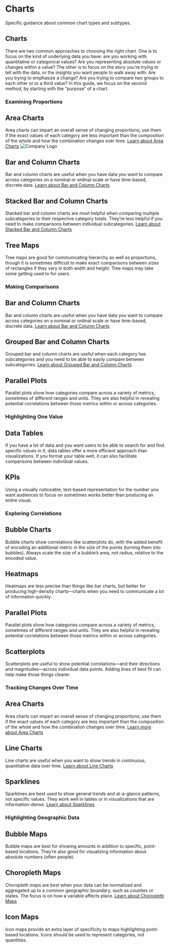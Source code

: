 # Charts

Specific guidance about common chart types and subtypes.

## Charts

There are two common approaches to choosing the right chart. One is to focus on the kind of underlying data you have: are you working with quantitative or categorical values? Are you representing absolute values or changes within a value? The other is to focus on the story you’re trying to tell with the data, or the insights you want people to walk away with: Are you trying to emphasize a change? Are you trying to compare two groups to each other or to a third value? In this guide, we focus on the second method, by starting with the “purpose” of a chart.

### Examining Proportions
## Area Charts
Area charts can impart an overall sense of changing proportions; use them if the exact values of each category are less important than the composition of the whole and how the combination changes over time.
[Learn about Area Charts]()
![Company Logo](logo.png)

## Bar and Column Charts
Bar and column charts are useful when you have data you want to compare across categories on a nominal or ordinal scale or have time-based, discrete data.
[Learn about Bar and Column Charts]()

## Stacked Bar and Column Charts
Stacked bar and column charts are most helpful when comparing multiple subcategories to their respective category totals. They’re less helpful if you need to make comparisons between individual subcategories.
[Learn about Stacked Bar and Column Charts]()

## Tree Maps
Tree maps are good for communicating hierarchy as well as proportions, though it is sometimes difficult to make exact comparisons between sizes of rectangles if they vary in both width and height. Tree maps may take some getting used to for users.

### Making Comparisons
## Bar and Column Charts
Bar and column charts are useful when you have data you want to compare across categories on a nominal or ordinal scale or have time-based, discrete data.
[Learn about Bar and Column Charts]()

## Grouped Bar and Column Charts
Grouped bar and column charts are useful when each category has subcategories and you need to be able to easily compare between subcategories.
[Learn about Grouped Bar and Column Charts]()

## Parallel Plots
Parallel plots show how categories compare across a variety of metrics, sometimes of different ranges and units. They are also helpful in revealing potential correlations between those metrics within or across categories.

### Highlighting One Value
## Data Tables
If you have a lot of data and you want users to be able to search for and find specific values in it, data tables offer a more efficient approach than visualizations. If you format your table well, it can also facilitate comparisons between individual values.

## KPIs
Using a visually noticeable, text-based representation for the number you want audiences to focus on sometimes works better than producing an entire visual.

### Exploring Correlations
## Bubble Charts
Bubble charts show correlations like scatterplots do, with the added benefit of encoding an additional metric in the size of the points (turning them into bubbles). Always scale the size of a bubble’s area, not radius, relative to the encoded value.

## Heatmaps
Heatmaps are less precise than things like bar charts, but better for producing high-density charts—charts when you need to communicate a lot of information quickly.

## Parallel Plots
Parallel plots show how categories compare across a variety of metrics, sometimes of different ranges and units. They are also helpful in revealing potential correlations between those metrics within or across categories.

## Scatterplots
Scatterplots are useful to show potential correlations—and their directions and magnitudes—across individual data points. Adding lines of best fit can help make those things clearer.

### Tracking Changes Over Time
## Area Charts
Area charts can impart an overall sense of changing proportions; use them if the exact values of each category are less important than the composition of the whole and how the combination changes over time.
[Learn more about Area Charts]()

## Line Charts
Line charts are useful when you want to show trends in continuous, quantitative data over time. 
[Learn about Line Charts]()

## Sparklines
Sparklines are best used to show general trends and at-a-glance patterns, not specific values. They work well in tables or in visualizations that are information-dense.
[Learn about Sparklines]()

### Highlighting Geographic Data
## Bubble Maps
Bubble maps are best for showing amounts in addition to specific, point-based locations. They’re also good for visualizing information about absolute numbers (often people).

## Choropleth Maps
Choropleth maps are best when your data can be normalized and aggregated up to a common geographic boundary, such as counties or states. The focus is on how a variable affects place.
[Learn about Choropleth Maps]()

## Icon Maps
Icon maps provide an extra layer of specificity to maps highlighting point-based locations. Icons should be used to represent categories, not quantities.
